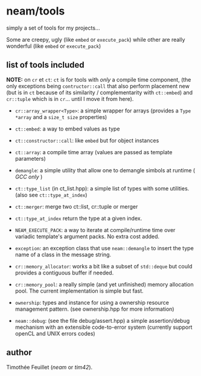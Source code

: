 
# neam/tools

simply a set of tools for my projects...

Some are creepy, ugly (like `embed` or `execute_pack`) while other are really wonderful (like `embed` or `execute_pack`)

## list of tools included

**NOTE:** on `cr` et `ct`: `ct` is for tools with _only_ a compile time component,
(the only exceptions being `contructor::call` that also perform placement new (but is in `ct` because of its similarity / complementarity with `ct::embed`)
and `cr::tuple` which is in `cr`... until I move it from here).

- `cr::array_wrapper<Type>`: a simple wrapper for arrays (provides a `Type *array` and a `size_t size` properties)
- `ct::embed`: a way to embed values as type
- `ct::constructor::call`: like `embed` but for object instances
- `ct::array`: a compile time array (values are passed as template parameters)
- `demangle`: a simple utility that allow one to demangle simbols at runtime ( _GCC only_ )
- `ct::type_list` (in ct_list.hpp): a simple list of types with some utilities. (also see `ct::type_at_index`)
- `ct::merger`: merge two ct::list, cr::tuple or merger
- `ct::type_at_index` return the type at a given index.
- `NEAM_EXECUTE_PACK`: a way to iterate at compile/runtime time over variadic template's argument packs. No extra cost added.
- `exception`: an exception class that use `neam::demangle` to insert the type name of a class in the message string.
- `cr::memory_allocator`: works a bit like a subset of `std::deque` but could provides a contiguous buffer if needed.
- `cr::memory_pool`: a really simple (and yet unfinished) memory allocation pool. The current implementation is simple but fast.
- `ownership`: types and instance for using a ownership resource management pattern. (see ownership.hpp for more information)

- `neam::debug`: (see the file debug/assert.hpp) a simple assertion/debug mechanism with an extensible code-to-error system (currently support openCL and UNIX errors codes)


## author
Timothée Feuillet (_neam_ or _tim42_).
